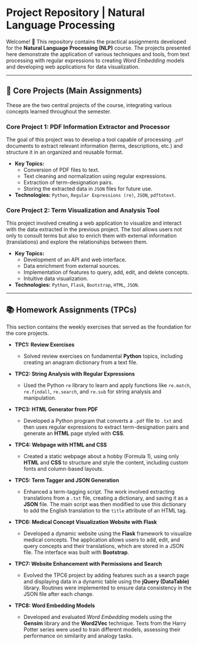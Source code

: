 # Project Repository | Natural Language Processing

Welcome! 👋 This repository contains the practical assignments developed for the **Natural Language Processing (NLP)** course. The projects presented here demonstrate the application of various techniques and tools, from text processing with regular expressions to creating *Word Embedding* models and developing web applications for data visualization.

---

## 🚀 Core Projects (Main Assignments)

These are the two central projects of the course, integrating various concepts learned throughout the semester.

### Core Project 1: PDF Information Extractor and Processor
The goal of this project was to develop a tool capable of processing `.pdf` documents to extract relevant information (terms, descriptions, etc.) and structure it in an organized and reusable format.

* **Key Topics:**
    * Conversion of PDF files to text.
    * Text cleaning and normalization using regular expressions.
    * Extraction of term-designation pairs.
    * Storing the extracted data in `JSON` files for future use.
* **Technologies:** `Python`, `Regular Expressions (re)`, `JSON`, `pdftotext`.

### Core Project 2: Term Visualization and Analysis Tool
This project involved creating a web application to visualize and interact with the data extracted in the previous project. The tool allows users not only to consult terms but also to enrich them with external information (translations) and explore the relationships between them.

* **Key Topics:**
    * Development of an API and web interface.
    * Data enrichment from external sources.
    * Implementation of features to query, add, edit, and delete concepts.
    * Intuitive data visualization.
* **Technologies:** `Python`, `Flask`, `Bootstrap`, `HTML`, `JSON`.

---

## 📚 Homework Assignments (TPCs)

This section contains the weekly exercises that served as the foundation for the core projects.

* **TPC1: Review Exercises**
    * Solved review exercises on fundamental **Python** topics, including creating an anagram dictionary from a text file.

* **TPC2: String Analysis with Regular Expressions**
    * Used the Python `re` library to learn and apply functions like `re.match`, `re.findall`, `re.search`, and `re.sub` for string analysis and manipulation.

* **TPC3: HTML Generator from PDF**
    * Developed a Python program that converts a `.pdf` file to `.txt` and then uses regular expressions to extract term-designation pairs and generate an **HTML** page styled with **CSS**.

* **TPC4: Webpage with HTML and CSS**
    * Created a static webpage about a hobby (Formula 1), using only **HTML** and **CSS** to structure and style the content, including custom fonts and column-based layouts.

* **TPC5: Term Tagger and JSON Generation**
    * Enhanced a term-tagging script. The work involved extracting translations from a `.txt` file, creating a dictionary, and saving it as a **JSON** file. The main script was then modified to use this dictionary to add the English translation to the `title` attribute of an HTML tag.

* **TPC6: Medical Concept Visualization Website with Flask**
    * Developed a dynamic website using the **Flask** framework to visualize medical concepts. The application allows users to add, edit, and query concepts and their translations, which are stored in a JSON file. The interface was built with **Bootstrap**.

* **TPC7: Website Enhancement with Permissions and Search**
    * Evolved the TPC6 project by adding features such as a search page and displaying data in a dynamic table using the **jQuery (DataTable)** library. Routines were implemented to ensure data consistency in the JSON file after each change.

* **TPC8: Word Embedding Models**
    * Developed and evaluated *Word Embedding* models using the **Gensim** library and the **Word2Vec** technique. Texts from the Harry Potter series were used to train different models, assessing their performance on similarity and analogy tasks.
